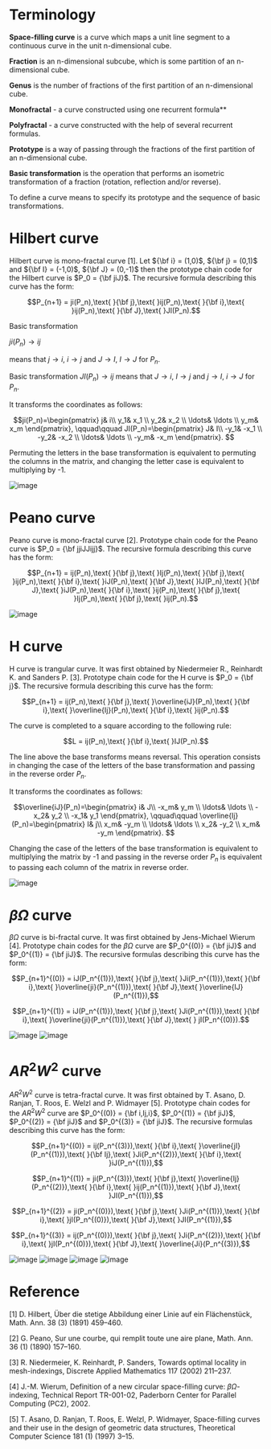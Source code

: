# Terminology

**Space-filling curve** is a curve which maps a unit line segment to a continuous curve in the unit n-dimensional cube.

**Fraction** is an n-dimensional subcube, which is some partition of an n-dimensional cube.

**Genus** is the number of fractions of the first partition of an n-dimensional cube.

**Monofractal** - a curve constructed using one recurrent formula**

**Polyfractal** - a curve constructed with the help of several recurrent formulas.

**Prototype** is a way of passing through the fractions of the first partition of an n-dimensional cube.

**Basic transformation** is the operation that performs an isometric transformation of a fraction (rotation, reflection and/or reverse).

To define a curve means to specify its prototype and the sequence of basic transformations.


# Hilbert curve

Hilbert curve is mono-fractal curve [1]. Let ${\bf i} = (1,0)$, ${\bf j} = (0,1)$ and ${\bf I} = (-1,0)$, ${\bf J} = (0,-1)$ then the prototype chain code for the Hilbert curve is $P_0 = {\bf jiJ}$. The recursive formula describing this curve has the form:

$$P_{n+1} = ji(P_n),\text{ }{\bf j},\text{ }ij(P_n),\text{ }{\bf i},\text{ }ij(P_n),\text{ }{\bf J},\text{ }JI(P_n).$$

Basic transformation 

$ji(P_n)\to ij$ 

means that $j\to i$, $i \to j$ and $J\to I$, $I \to J$ for $P_n$.

Basic transformation $JI(P_n)\to ij$ means that $J\to i$, $I \to j$ and $j\to I$, $i \to J$ for $P_n$. 

It transforms the coordinates as follows:

$$ji(P_n)=\begin{pmatrix}
j& i\\
y_1& x_1 \\
y_2& x_2 \\
\ldots& \ldots \\
y_m& x_m
\end{pmatrix},
\qquad\qquad
JI(P_n)=\begin{pmatrix}
J& I\\
-y_1& -x_1 \\
-y_2& -x_2 \\
\ldots& \ldots \\
-y_m& -x_m
\end{pmatrix}.
$$

Permuting the letters in the base transformation is equivalent to permuting the columns in the matrix, and changing the letter case is equivalent to multiplying by -1.

![image](./animation/Hilbert_curve.gif)

# Peano curve

Peano curve is mono-fractal curve [2]. Prototype chain code for the Peano curve is $P_0 = {\bf jjiJJijj}$. The recursive formula describing this curve has the form:

$$P_{n+1} = ij(P_n),\text{ }{\bf j},\text{ }Ij(P_n),\text{ }{\bf j},\text{ }ij(P_n),\text{ }{\bf i},\text{ }iJ(P_n),\text{ }{\bf J},\text{ }IJ(P_n),\text{ }{\bf J},\text{ }iJ(P_n),\text{ }{\bf i},\text{ }ij(P_n),\text{ }{\bf j},\text{ }Ij(P_n),\text{ }{\bf j},\text{ }ij(P_n).$$

![image](./animation/Peano_curve.gif)

# H curve

Н curve is trangular curve. It was first obtained by Niedermeier R., Reinhardt K. and Sanders P. [3]. Prototype chain code for the H curve is $P_0 = {\bf j}$. The recursive formula describing this curve has the form:

$$P_{n+1} = ij(P_n),\text{ }{\bf j},\text{ }\overline{iJ}(P_n),\text{ }{\bf i},\text{ }\overline{Ij}(P_n),\text{ }{\bf i},\text{ }ij(P_n).$$

The curve is completed to a square according to the following rule:

$$L = ij(P_n),\text{ }{\bf i},\text{ }IJ(P_n).$$

The line above the base transforms means reversal. This operation consists in changing the case of the letters of the base transformation and passing in the reverse order $P_n$.

It transforms the coordinates as follows:

$$\overline{iJ}(P_n)=\begin{pmatrix}
i& J\\
-x_m& y_m \\
\ldots& \ldots \\
-x_2& y_2 \\
-x_1& y_1
\end{pmatrix},
\qquad\qquad
\overline{Ij}(P_n)=\begin{pmatrix}
I& j\\
x_m& -y_m \\
\ldots& \ldots \\
x_2& -y_2 \\
x_m& -y_m
\end{pmatrix}.
$$

Changing the case of the letters of the base transformation is equivalent to multiplying the matrix by -1 and passing in the reverse order $P_n$ is equivalent to passing each column of the matrix in reverse order.

![image](./animation/H_curve.gif)

# $\beta\Omega$ curve

$\beta\Omega$ curve is bi-fractal curve. It was first obtained by Jens-Michael Wierum [4]. Prototype chain codes for the $\beta\Omega$ curve are $P_0^{(0)} = {\bf jiJ}$ and $P_0^{(1)} = {\bf jiJ}$. The recursive formulas describing this curve has the form:

$$P_{n+1}^{(0)} = iJ(P_n^{(1)}),\text{ }{\bf j},\text{ }Ji(P_n^{(1)}),\text{ }{\bf i},\text{ }\overline{ji}(P_n^{(1)}),\text{ }{\bf J},\text{ }\overline{IJ}(P_n^{(1)}),$$

$$P_{n+1}^{(1)} = iJ(P_n^{(1)}),\text{ }{\bf j},\text{ }Ji(P_n^{(1)}),\text{ }{\bf i},\text{ }\overline{ji}(P_n^{(1)}),\text{ }{\bf J},\text{ } jI(P_n^{(0)}).$$

![image](./animation/beta_Omega_curve_1.gif) ![image](./animation/beta_Omega_curve_2.gif)

# $AR^2W^2$ curve

$AR^2W^2$ curve is tetra-fractal curve. It was first obtained by T. Asano, D. Ranjan, T. Roos, E. Welzl and P. Widmayer [5]. Prototype chain codes for the $AR^2W^2$ curve are $P_0^{(0)} = {\bf i,Ij,i}$, $P_0^{(1)} = {\bf jiJ}$, $P_0^{(2)} = {\bf jiJ}$ and $P_0^{(3)} = {\bf jiJ}$. The recursive formulas describing this curve has the form:

$$P_{n+1}^{(0)} = ij(P_n^{(3)}),\text{ }{\bf i},\text{ }\overline{jI}(P_n^{(1)}),\text{ }{\bf Ij},\text{ }Ji(P_n^{(2)}),\text{ }{\bf i},\text{ }iJ(P_n^{(1)}),$$

$$P_{n+1}^{(1)} = ji(P_n^{(3)}),\text{ }{\bf j},\text{ }\overline{Ij}(P_n^{(2)}),\text{ }{\bf i},\text{ }ij(P_n^{(1)}),\text{ }{\bf J},\text{ }JI(P_n^{(1)}),$$

$$P_{n+1}^{(2)} = ji(P_n^{(0)}),\text{ }{\bf j},\text{ }Ji(P_n^{(1)}),\text{ }{\bf i},\text{ }jI(P_n^{(0)}),\text{ }{\bf J},\text{ }JI(P_n^{(1)}),$$

$$P_{n+1}^{(3)} = ij(P_n^{(0)}),\text{ }{\bf j},\text{ }Ji(P_n^{(2)}),\text{ }{\bf i},\text{ }jI(P_n^{(0)}),\text{ }{\bf J},\text{ }\overline{Ji}(P_n^{(3)}),$$

![image](./animation/ARW_curve_1.gif) ![image](./animation/ARW_curve_2.gif)
![image](./animation/ARW_curve_3.gif) ![image](./animation/ARW_curve_4.gif)

# Reference

[1] D. Hilbert, Über die stetige Abbildung einer Linie auf ein Flächenstück, Math. Ann. 38 (3) (1891) 459–460.

[2] G. Peano, Sur une courbe, qui remplit toute une aire plane, Math. Ann. 36 (1) (1890) 157–160.

[3] R. Niedermeier, K. Reinhardt, P. Sanders, Towards optimal locality in mesh-indexings, Discrete Applied Mathematics 117 (2002) 211–237.

[4] J.-M. Wierum, Definition of a new circular space-filling curve: $\beta\Omega$-indexing, Technical Report TR-001-02, Paderborn Center for Parallel Computing
(PC2), 2002.

[5] T. Asano, D. Ranjan, T. Roos, E. Welzl, P. Widmayer, Space-filling curves and their use in the design of geometric data structures, Theoretical Computer
Science 181 (1) (1997) 3–15.
